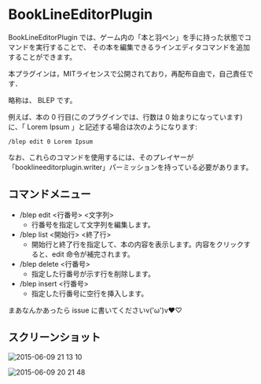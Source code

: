 BookLineEditorPlugin
=========================

BookLineEditorPlugin では、ゲーム内の「本と羽ペン」を手に持った状態でコマンドを実行することで、
その本を編集できるラインエディタコマンドを追加することができます。

本プラグインは，MITライセンスで公開されており，再配布自由で，自己責任です．

略称は、 BLEP です。

例えば、本の 0 行目(このプラグインでは、行数は 0 始まりになっています)に、「 Lorem Ipsum 」と記述する場合は次のようになります:

```
/blep edit 0 Lorem Ipsum
```

なお、これらのコマンドを使用するには、そのプレイヤーが「booklineeditorplugin.writer」パーミッションを持っている必要があります。

## コマンドメニュー

- /blep edit <行番号> <文字列>
	- 行番号を指定して文字列を編集します。
- /blep list <開始行> <終了行>
	- 開始行と終了行を指定して、本の内容を表示します。内容をクリックすると、edit 命令が補完されます。
- /blep delete <行番号>
	- 指定した行番号が示す行を削除します。
- /blep insert <行番号>
	- 指定した行番号に空行を挿入します。

まあなんかあったら issue に書いてくださいv('ω')v♥♡

## スクリーンショット

![2015-06-09 21 13 10](https://cloud.githubusercontent.com/assets/7106976/8061171/8dec450a-0f04-11e5-8503-a5a8cab009c1.png)

![2015-06-09 20 21 48](https://cloud.githubusercontent.com/assets/7106976/8061175/91d02434-0f04-11e5-87ff-754515b1a9d9.png)

